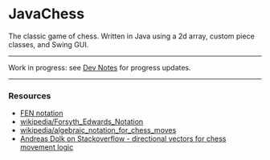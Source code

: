 # JavaChess
 The classic game of chess. Written in Java using a 2d array, custom piece classes, and Swing GUI.
- - -
Work in progress: see [Dev Notes](https://github.com/karldamus/JavaChess/blob/main/DEV_NOTES.md) for progress updates.
- - -
### Resources
- [FEN notation](http://kirill-kryukov.com/chess/doc/fen.html)
- [wikipedia/Forsyth_Edwards_Notation](https://en.wikipedia.org/wiki/Forsyth%E2%80%93Edwards_Notation)
- [wikipedia/algebraic_notation_for_chess_moves](https://en.wikipedia.org/wiki/Algebraic_notation_(chess)#Notation_for_moves)
- [Andreas Dolk on Stackoverflow - directional vectors for chess movement logic](https://stackoverflow.com/a/4305445/13280626)
